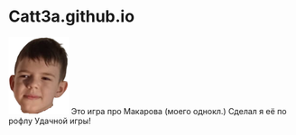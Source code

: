 # Catt3a.github.io
![Иллюстрация к проекту](https://github.com/Catt3a/Catt3a.github.io/blob/main/ДЩД.png)
Это игра про Макарова (моего однокл.)
Сделал я её по рофлу
Удачной игры!
